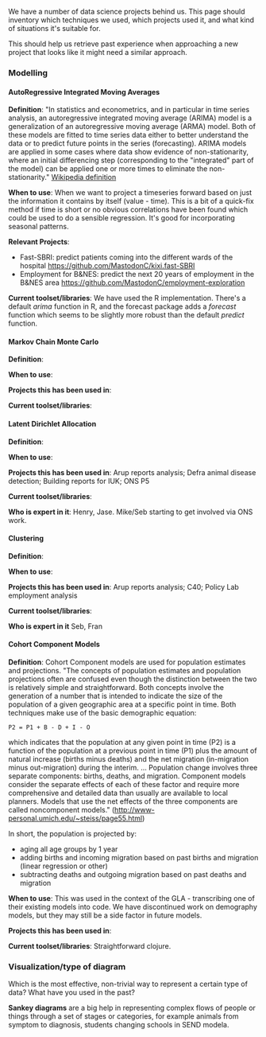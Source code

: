 We have a number of data science projects behind us.  This page should inventory which techniques we used, which projects used it, and what kind of situations it's suitable for.

This should help us retrieve past experience when approaching a new project that looks like it might need a similar approach.

### Modelling

#### AutoRegressive Integrated Moving Averages

**Definition**:
"In statistics and econometrics, and in particular in time series analysis, an autoregressive integrated moving average (ARIMA) model is a generalization of an autoregressive moving average (ARMA) model. Both of these models are fitted to time series data either to better understand the data or to predict future points in the series (forecasting). ARIMA models are applied in some cases where data show evidence of non-stationarity, where an initial differencing step (corresponding to the "integrated" part of the model) can be applied one or more times to eliminate the non-stationarity."
[Wikipedia definition](https://en.wikipedia.org/wiki/Autoregressive_integrated_moving_average)

**When to use**:
When we want to project a timeseries forward based on just the information it contains by itself (value - time).  This is a bit of a quick-fix method if time is short or no obvious correlations have been found which could be used to do a sensible regression. It's good for incorporating seasonal patterns. 

**Relevant Projects**:

* Fast-SBRI: predict patients coming into the different wards of the hospital
https://github.com/MastodonC/kixi.fast-SBRI
* Employment for B&NES: predict the next 20 years of employment in the B&NES area
https://github.com/MastodonC/employment-exploration

**Current toolset/libraries**:
We have used the R implementation.  There's a default _arima_ function in R, and the forecast package adds a _forecast_ function which seems to be slightly more robust than the default _predict_ function.

#### Markov Chain Monte Carlo
**Definition**:

**When to use**:

**Projects this has been used in**:

**Current toolset/libraries**:


#### Latent Dirichlet Allocation
**Definition**:

**When to use**:

**Projects this has been used in**: Arup reports analysis; Defra animal disease detection; Building reports for IUK; ONS P5

**Current toolset/libraries**: 

**Who is expert in it**: Henry, Jase. Mike/Seb starting to get involved via ONS work. 

#### Clustering 
**Definition**:

**When to use**:

**Projects this has been used in**: Arup reports analysis; C40; Policy Lab employment analysis

**Current toolset/libraries**:

**Who is expert in it** Seb, Fran

#### Cohort Component Models
**Definition**:
Cohort Component models are used for population estimates and projections.
"The concepts of population estimates and population projections often are confused even though the distinction between the two is relatively simple and straightforward. Both concepts involve the generation of a number that is intended to indicate the size of the population of a given geographic area at a specific point in time. Both techniques make use of the basic demographic equation:
```
P2 = P1 + B - D + I - O
```
which indicates that the population at any given point in time (P2) is a function of the population at a previous point in time (P1) plus the amount of natural increase (births minus deaths) and the net migration (in-migration minus out-migration) during the interim.
...
Population change involves three separate components: births, deaths, and migration. Component models consider the separate effects of each of these factor and require more comprehensive and detailed data than usually are available to local planners. Models that use the net effects of the three components are called noncomponent models."
(<http://www-personal.umich.edu/~steiss/page55.html>)

In short, the population is projected by:

* aging all age groups by 1 year
* adding births and incoming migration based on past births and migration (linear regression or other)
* subtracting deaths and outgoing  migration based on past deaths and migration

**When to use**:
This was used in the context of the GLA - transcribing one of their existing models into code.  We have discontinued work on demography models, but they may still be a side factor in future models.

**Projects this has been used in**:


**Current toolset/libraries**:
Straightforward clojure.


### Visualization/type of diagram

Which is the most effective, non-trivial way to represent a certain type of data?  What have you used in the past?

**Sankey diagrams** are a big help in representing complex flows of people or things through a set of stages or categories, for example animals from symptom to diagnosis, students changing schools in SEND modela. 
